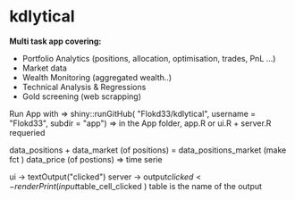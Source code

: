 # kdlytical <br /><b> 

Multi task app covering:                                                       </b><br />
- Portfolio Analytics (positions, allocation, optimisation, trades, PnL ...)   <br />
- Market data                                                                  <br />
- Wealth Monitoring (aggregated wealth..)                                      <br />
- Technical Analysis & Regressions                                             <br />
- Gold screening (web scrapping)                                               <br />

Run App with =>  shiny::runGitHub( "Flokd33/kdlytical", username = "Flokd33", subdir = "app") => in the App folder, app.R or ui.R + server.R requeried




data_positions + data_market (of positions) = data_positions_market (make fct )
data_price (of postions) =>  time serie


ui -> textOutput("clicked")
server -> 
  output$clicked <- renderPrint(
    input$table_cell_clicked
  )
  table is the name of the output